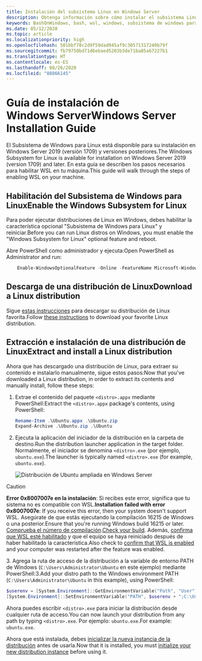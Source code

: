 ```yaml
---
title: Instalación del subsistema Linux en Windows Server
description: Obtenga información sobre cómo instalar el subsistema Linux en Windows Server. WSL está disponible para su instalación en Windows Server 2019 (versión 1709) y versiones posteriores.
keywords: BashOnWindows, bash, wsl, windows, subsistema de windows para linux, subsistemawindows, ubuntu, windows server
ms.date: 05/12/2020
ms.topic: article
ms.localizationpriority: high
ms.openlocfilehash: 501bbf78c2d9f59dad945af9c30571317240b79f
ms.sourcegitcommit: fb79750bd71d6ebaed5203b3de71ba85a67227b1
ms.translationtype: HT
ms.contentlocale: es-ES
ms.lasthandoff: 08/26/2020
ms.locfileid: "88866145"
---
```

# <a name="windows-server-installation-guide"></a><span data-ttu-id="fdbb4-105">Guía de instalación de Windows Server</span><span class="sxs-lookup"><span data-stu-id="fdbb4-105">Windows Server Installation Guide</span></span>

<span data-ttu-id="fdbb4-106">El Subsistema de Windows para Linux está disponible para su instalación en Windows Server 2019 (versión 1709) y versiones posteriores.</span><span class="sxs-lookup"><span data-stu-id="fdbb4-106">The Windows Subsystem for Linux is available for installation on Windows Server 2019 (version 1709) and later.</span></span> <span data-ttu-id="fdbb4-107">En esta guía se describen los pasos necesarios para habilitar WSL en tu máquina.</span><span class="sxs-lookup"><span data-stu-id="fdbb4-107">This guide will walk through the steps of enabling WSL on your machine.</span></span>

## <a name="enable-the-windows-subsystem-for-linux"></a><span data-ttu-id="fdbb4-108">Habilitación del Subsistema de Windows para Linux</span><span class="sxs-lookup"><span data-stu-id="fdbb4-108">Enable the Windows Subsystem for Linux</span></span>

<span data-ttu-id="fdbb4-109">Para poder ejecutar distribuciones de Linux en Windows, debes habilitar la característica opcional "Subsistema de Windows para Linux" y reiniciar.</span><span class="sxs-lookup"><span data-stu-id="fdbb4-109">Before you can run Linux distros on Windows, you must enable the "Windows Subsystem for Linux" optional feature and reboot.</span></span>

<span data-ttu-id="fdbb4-110">Abre PowerShell como administrador y ejecuta:</span><span class="sxs-lookup"><span data-stu-id="fdbb4-110">Open PowerShell as Administrator and run:</span></span>

```powershell
    Enable-WindowsOptionalFeature -Online -FeatureName Microsoft-Windows-Subsystem-Linux

```

## <a name="download-a-linux-distribution"></a><span data-ttu-id="fdbb4-111">Descarga de una distribución de Linux</span><span class="sxs-lookup"><span data-stu-id="fdbb4-111">Download a Linux distribution</span></span>

<span data-ttu-id="fdbb4-112">Sigue [estas instrucciones](install-manual.md) para descargar su distribución de Linux favorita.</span><span class="sxs-lookup"><span data-stu-id="fdbb4-112">Follow [these instructions](install-manual.md) to download your favorite Linux distribution.</span></span>

## <a name="extract-and-install-a-linux-distribution"></a><span data-ttu-id="fdbb4-113">Extracción e instalación de una distribución de Linux</span><span class="sxs-lookup"><span data-stu-id="fdbb4-113">Extract and install a Linux distribution</span></span>

<span data-ttu-id="fdbb4-114">Ahora que has descargado una distribución de Linux, para extraer su contenido e instalarlo manualmente, sigue estos pasos:</span><span class="sxs-lookup"><span data-stu-id="fdbb4-114">Now that you've downloaded a Linux distribution, in order to extract its contents and manually install, follow these steps:</span></span>

1. <span data-ttu-id="fdbb4-115">Extrae el contenido del paquete `<distro>.appx` mediante PowerShell:</span><span class="sxs-lookup"><span data-stu-id="fdbb4-115">Extract the `<distro>.appx` package's contents, using PowerShell:</span></span>

    ```powershell
    Rename-Item .\Ubuntu.appx .\Ubuntu.zip
    Expand-Archive .\Ubuntu.zip .\Ubuntu
    ```

2. <span data-ttu-id="fdbb4-116">Ejecuta la aplicación del iniciador de la distribución en la carpeta de destino.</span><span class="sxs-lookup"><span data-stu-id="fdbb4-116">Run the distribution launcher application in the target folder.</span></span> <span data-ttu-id="fdbb4-117">Normalmente, el iniciador se denomina `<distro>.exe` (por ejemplo, `ubuntu.exe`).</span><span class="sxs-lookup"><span data-stu-id="fdbb4-117">The launcher is typically named `<distro>.exe` (for example, `ubuntu.exe`).</span></span>

    ![Distribución de Ubuntu ampliada en Windows Server](media/server-appx-expand.png)

> [!CAUTION]
> <span data-ttu-id="fdbb4-119">**Error 0x8007007e en la instalación**: Si recibes este error, significa que tu sistema no es compatible con WSL.</span><span class="sxs-lookup"><span data-stu-id="fdbb4-119">**Installation failed with error 0x8007007e**: If you receive this error, then your system doesn't support WSL.</span></span> <span data-ttu-id="fdbb4-120">Asegúrate de que estás ejecutando la compilación 16215 de Windows o una posterior.</span><span class="sxs-lookup"><span data-stu-id="fdbb4-120">Ensure that you're running Windows build 16215 or later.</span></span> <span data-ttu-id="fdbb4-121">[Comprueba el número de compilación](troubleshooting.md#check-your-build-number).</span><span class="sxs-lookup"><span data-stu-id="fdbb4-121">[Check your build](troubleshooting.md#check-your-build-number).</span></span> <span data-ttu-id="fdbb4-122">Además, [confirma que WSL esté habilitado](troubleshooting.md#confirm-wsl-is-enabled) y que el equipo se haya reiniciado después de haber habilitado la característica.</span><span class="sxs-lookup"><span data-stu-id="fdbb4-122">Also check to [confirm that WSL is enabled](troubleshooting.md#confirm-wsl-is-enabled) and your computer was restarted after the feature was enabled.</span></span>  

<span data-ttu-id="fdbb4-123">3. Agrega la ruta de acceso de la distribución a la variable de entorno PATH de Windows (`C:\Users\Administrator\Ubuntu` en este ejemplo) mediante PowerShell:</span><span class="sxs-lookup"><span data-stu-id="fdbb4-123">3.Add your distro path to the Windows environment PATH (`C:\Users\Administrator\Ubuntu` in this example), using PowerShell:</span></span>

```powershell
$userenv = [System.Environment]::GetEnvironmentVariable("Path", "User")
[System.Environment]::SetEnvironmentVariable("PATH", $userenv + ";C:\Users\Administrator\Ubuntu", "User")
```

<span data-ttu-id="fdbb4-124">Ahora puedes escribir `<distro>.exe` para iniciar la distribución desde cualquier ruta de acceso.</span><span class="sxs-lookup"><span data-stu-id="fdbb4-124">You can now launch your distribution from any path by typing `<distro>.exe`.</span></span> <span data-ttu-id="fdbb4-125">Por ejemplo: `ubuntu.exe`.</span><span class="sxs-lookup"><span data-stu-id="fdbb4-125">For example: `ubuntu.exe`.</span></span>

<span data-ttu-id="fdbb4-126">Ahora que está instalada, debes [inicializar la nueva instancia de la distribución](initialize-distro.md) antes de usarla.</span><span class="sxs-lookup"><span data-stu-id="fdbb4-126">Now that it is installed, you must [initialize your new distribution instance](initialize-distro.md) before using it.</span></span>

